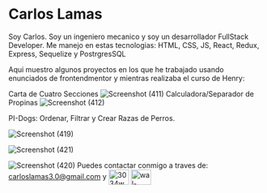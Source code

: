 

<!--
**CarlosLamasB/CarlosLamasB** is a ✨ _special_ ✨ repository because its `README.md` (this file) appears on your GitHub profile.

Here are some ideas to get you started:

- 🔭 I’m currently working on ...
- 🌱 I’m currently learning ...
- 👯 I’m looking to collaborate on ...
- 🤔 I’m looking for help with ...
- 💬 Ask me about ...
- 📫 How to reach me: ...
- 😄 Pronouns: ...
- ⚡ Fun fact: ...
-->

<h1> Carlos Lamas</h1>

<p> Soy Carlos. Soy un ingeniero mecanico y  soy un desarrollador FullStack Developer.
Me manejo en estas tecnologias: HTML, CSS, JS, React, Redux, Express, Sequelize y PostrgresSQL

Aqui muestro algunos proyectos en los que he trabajado usando enunciados de frontendmentor y mientras realizaba el curso de Henry:

Carta de Cuatro Secciones
![Screenshot (411)](https://user-images.githubusercontent.com/66544930/177835105-0a219a39-e61e-40cf-8f30-1ab4970bb678.png)
Calculadora/Separador de Propinas
![Screenshot (412)](https://user-images.githubusercontent.com/66544930/177839067-ecd9cc33-3bc8-4e4f-9827-195d4c8fc361.png)

PI-Dogs: Ordenar, Filtrar y Crear Razas de Perros.

![Screenshot (419)](https://user-images.githubusercontent.com/66544930/177839584-f3e9c837-c9e3-44c7-859b-77d18fe67534.png)


![Screenshot (421)](https://user-images.githubusercontent.com/66544930/177839846-814e258e-cbc4-4c9d-a55f-368eec2e9339.png)

![Screenshot (420)](https://user-images.githubusercontent.com/66544930/177839620-936535eb-3ccf-439a-92d3-619fc6929c90.png)
Puedes contactar conmigo a traves de:
carloslamas3.0@gmail.com y
<a href="https://twitter.com/SoloUnCarlitos" rel="nofollow"><img align="center" src="https://raw.githubusercontent.com/rahuldkjain/github-profile-readme-generator/master/src/images/icons/Social/twitter.svg" alt="3034walter" height="30" width="40" style="max-width: 100%;"></a>
<a href="https://www.linkedin.com/in/carlos-lamas-32a308121/" rel="nofollow"><img align="center" src="https://raw.githubusercontent.com/rahuldkjain/github-profile-readme-generator/master/src/images/icons/Social/linked-in-alt.svg" alt="wal-hernandez-dev" height="30" width="40" style="max-width: 100%;"></a>

</p>

